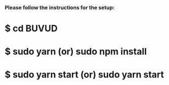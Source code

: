 ### Please follow the instructions for the setup:

# $ cd BUVUD
# $ sudo yarn (or) sudo npm install
# $ sudo yarn start (or) sudo yarn start
